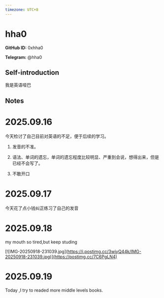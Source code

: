 ```yaml
---
timezone: UTC+8
---
```


# hha0

**GitHub ID:** 0xhha0

**Telegram:** @hha0

## Self-introduction

我是英语哑巴

## Notes
<!-- Content_START -->
# 2025.09.16
<!-- DAILY_CHECKIN_2025-09-16_START -->
今天检讨了自己目前对英语的不足，便于后续的学习。

1.  发音的不准。
    
2.  语法、单词的遗忘，单词的遗忘程度比较明显、严重到会说，想得出来，但是已经不会写了。
    
3.  不敢开口
<!-- DAILY_CHECKIN_2025-09-16_END -->


# 2025.09.17
<!-- DAILY_CHECKIN_2025-09-17_START -->
今天花了点小钱纠正练习了自己的发音
<!-- DAILY_CHECKIN_2025-09-17_END -->


# 2025.09.18
<!-- DAILY_CHECKIN_2025-09-18_START -->
my mouth so tired,but keep studing

\[!\[IMG-20250918-231039.jpg\]([https://i.postimg.cc/3wjyQ44k/IMG-20250918-231039.jpg)\](https://postimg.cc/7C6PgLN4)](https://i.postimg.cc/3wjyQ44k/IMG-20250918-231039.jpg\)]\(https://postimg.cc/7C6PgLN4\))
<!-- DAILY_CHECKIN_2025-09-18_END -->


# 2025.09.19
<!-- DAILY_CHECKIN_2025-09-19_START -->
Today ,I try to readed more middle levels books.
<!-- DAILY_CHECKIN_2025-09-19_END -->
<!-- Content_END -->
